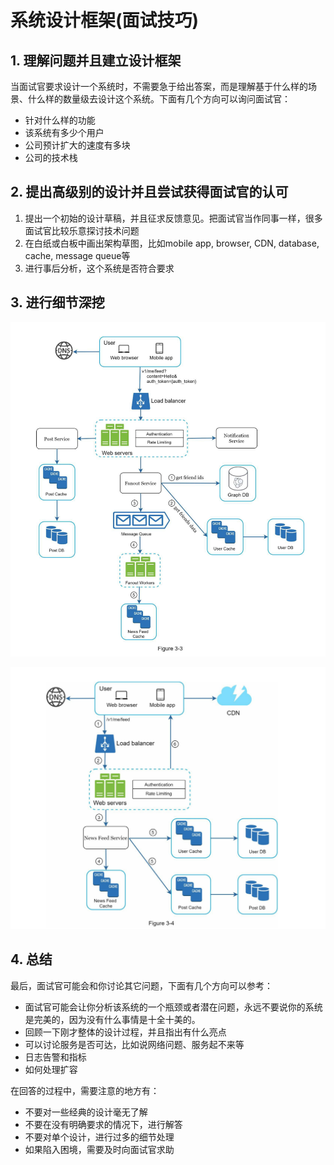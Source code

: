 # 系统设计框架(面试技巧)


## 1. 理解问题并且建立设计框架


当面试官要求设计一个系统时，不需要急于给出答案，而是理解基于什么样的场景、什么样的数量级去设计这个系统。下面有几个方向可以询问面试官：
- 针对什么样的功能
- 该系统有多少个用户
- 公司预计扩大的速度有多块
- 公司的技术栈


## 2. 提出高级别的设计并且尝试获得面试官的认可

1. 提出一个初始的设计草稿，并且征求反馈意见。把面试官当作同事一样，很多面试官比较乐意探讨技术问题
2. 在白纸或白板中画出架构草图，比如mobile app, browser, CDN, database, cache, message queue等
3. 进行事后分析，这个系统是否符合要求

## 3. 进行细节深挖
![feed system](../assets/system_design/3-3.png)

![feed system](../assets/system_design/3-4.png)

## 4. 总结
最后，面试官可能会和你讨论其它问题，下面有几个方向可以参考：
- 面试官可能会让你分析该系统的一个瓶颈或者潜在问题，永远不要说你的系统是完美的，因为没有什么事情是十全十美的。
- 回顾一下刚才整体的设计过程，并且指出有什么亮点
- 可以讨论服务是否可达，比如说网络问题、服务起不来等
- 日志告警和指标
- 如何处理扩容

在回答的过程中，需要注意的地方有：
- 不要对一些经典的设计毫无了解
- 不要在没有明确要求的情况下，进行解答
- 不要对单个设计，进行过多的细节处理
- 如果陷入困境，需要及时向面试官求助
  